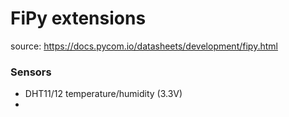 # FiPy extensions

source: https://docs.pycom.io/datasheets/development/fipy.html

### Sensors

- DHT11/12 temperature/humidity (3.3V)
- 